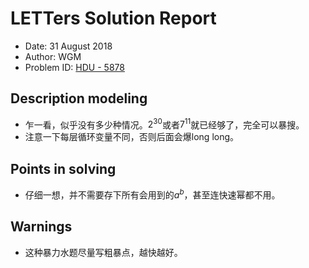 # LETTers Solution Report

- Date: 31 August 2018
- Author: WGM
- Problem ID: [HDU - 5878](http://acm.hdu.edu.cn/showproblem.php?pid=5878)

## Description modeling

- 乍一看，似乎没有多少种情况。$2^30$或者$7^11$就已经够了，完全可以暴搜。
- 注意一下每层循环变量不同，否则后面会爆long long。

## Points in solving

- 仔细一想，并不需要存下所有会用到的$a^b$，甚至连快速幂都不用。

## Warnings

- 这种暴力水题尽量写粗暴点，越快越好。
